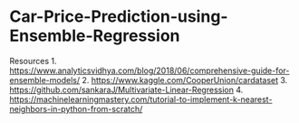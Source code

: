 # Car-Price-Prediction-using-Ensemble-Regression

Resources
	1. https://www.analyticsvidhya.com/blog/2018/06/comprehensive-guide-for-ensemble-models/
	2. https://www.kaggle.com/CooperUnion/cardataset
	3. https://github.com/sankaraJ/Multivariate-Linear-Regression
	4. https://machinelearningmastery.com/tutorial-to-implement-k-nearest-neighbors-in-python-from-scratch/
